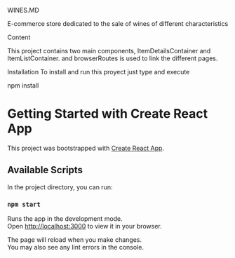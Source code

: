 WINES.MD

E-commerce store dedicated to the sale of wines of different characteristics

Content

This project contains two main components, ItemDetailsContainer and ItemListContainer. and browserRoutes is used to link the different pages.

Installation
To install and run this proyect just type and execute

npm install




# Getting Started with Create React App

This project was bootstrapped with [Create React App](https://github.com/facebook/create-react-app).

## Available Scripts

In the project directory, you can run:

### `npm start`

Runs the app in the development mode.\
Open [http://localhost:3000](http://localhost:3000) to view it in your browser.

The page will reload when you make changes.\
You may also see any lint errors in the console.




